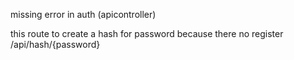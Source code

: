 missing 
error in auth (apicontroller)

this route to create a hash for password because there no register
/api/hash/{password}
